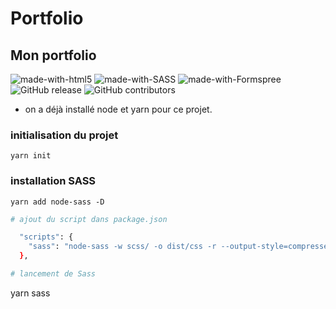 # Portfolio
## Mon portfolio 

![made-with-html5](https://img.shields.io/badge/Made_with-HTML5-blue?style=flat)  ![made-with-SASS](https://img.shields.io/badge/Made_with-SASS-pink?style=flat) ![made-with-Formspree](https://img.shields.io/badge/Made_with-Formspree-red?style=flat)  ![GitHub release](https://img.shields.io/badge/version-0.1.0-lightgrey?style=flat)  ![GitHub contributors](https://img.shields.io/badge/Contributor-1-success?style=flat)

- on a déjà installé node et yarn pour ce projet.

### initialisation du projet
```
yarn init
```

###  installation SASS
```
yarn add node-sass -D
```
```sh
# ajout du script dans package.json

  "scripts": {
    "sass": "node-sass -w scss/ -o dist/css -r --output-style=compressed"
  },

# lancement de Sass 
```
  yarn sass
```